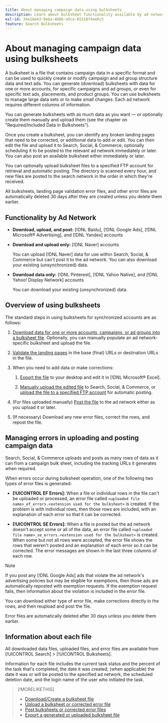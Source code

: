 ```yaml
---
title: About managing campaign data using bulksheets
description: Learn about bulksheet functionality available by ad network, the bulksheet workflow, and error handling.
exl-id: 34a16ee3-9eba-4b8b-a5ca-65318f4ee6c5
feature: Search Bulksheets
---
```

# About managing campaign data using bulksheets

A bulksheet is a file that contains campaign data in a specific format and can be used to quickly create or modify campaign and ad group structure data and text ads. You can generate (download) bulksheets with data for one or more accounts, for specific campaigns and ad groups, or even for specific text ads, placements, and product groups. You can use bulksheets to manage large data sets or to make small changes. Each ad network requires different columns of information.

You can generate bulksheets with as much data as you want &mdash; or optionally create them manually and upload them (see the chapter on "Required/Included Data in Bulksheets").

Once you create a bulksheet, you can identify any broken landing pages that need to be corrected, or additional data to add or edit. You can then edit the file and upload it to Search, Social, & Commerce, optionally scheduling it to be posted to the relevant ad network immediately or later. You can also post an available bulksheet either immediately or later.

You can optionally upload bulksheet files to a specified FTP account for retrieval and automatic posting. The directory is scanned every hour, and new files are posted to the search network in the order in which they're received.

All bulksheets, landing page validation error files, and other error files are automatically deleted 30 days after they are created unless you delete them earlier.

## Functionality by Ad Network

* **Download, upload, and post:**  [!DNL Baidu], [!DNL Google Ads], [!DNL Microsoft® Advertising], and [!DNL Yandex] accounts

* **Download and upload only:** [!DNL Naver] accounts

  You can upload [!DNL Naver] data for use within Search, Social, & Commerce but can't post it to the ad network. You can also download your existing (unsynchronized) data.

* **Download data only:**  [!DNL Pinterest], [!DNL Yahoo Native], and [!DNL Yahoo! Display Network] accounts

  You can download your existing (unsynchronized) data.

## Overview of using bulksheets

The standard steps in using bulksheets for synchronized accounts are as follows:

<!-- insert image
  [EDIT/RECREATE FILE to replace "search engine"]
-->

1. [Download data for one or more accounts, campaigns, or ad groups into a bulksheet file](bulksheet-download.md). Optionally, you can manually populate an ad network-specific bulksheet and upload the file.

1. [Validate the landing pages](bulksheet-validate-landing-pages.md) in the base (final) URLs or destination URLs in the file.

1. When you need to add data or make corrections:

   1. [Export the file](bulksheet-export.md) to your desktop and edit it in [!DNL Microsoft® Excel].
   
   1. [Manually upload the edited file](bulksheet-upload.md) to Search, Social, & Commerce, or [upload the file to a specified FTP account](bulksheet-ftp-account.md) for automatic posting.

1. (For files uploaded manually) [Post the file](bulksheet-post.md) to the ad network either as you upload it or later.

1. (If necessary) Download any new error files, correct the rows, and repost the file.

## Managing errors in uploading and posting campaign data

Search, Social, & Commerce uploads and posts as many rows of data as it can from a campaign bulk sheet, including the tracking URLs it generates when required.

When errors occur during bulksheet operation, one of the following two types of error files is generated:

* **[!UICONTROL EF Errors]:**  When a file or individual rows in the file can't be uploaded or processed, an error file called `<uploaded file name>_ef_errors.<extension used for the bulksheet>` is created. If the problem is with individual rows, then those rows are included, with an explanation of each error so that it can be corrected.

* **[!UICONTROL SE Errors]:**  When a file is posted but the ad network doesn't accept some or all of the data, an error file called `<uploaded file name>_se_errors.<extension used for the bulksheet>` is created. When some but not all rows were accepted, the error file shows the rows that weren't posted and an explanation of each error so it can be corrected. The error messages are shown in the last three columns of each row.

>[!NOTE]
>
>If you post any [!DNL Google Ads] ads that violate the ad network's advertising policies but may be eligible for exemptions, then those ads are automatically reposted with exemption requests. If the exemption request fails, then information about the violation is included in the error file.

You can download either type of error file, make corrections directly in the rows, and then reupload and post the file.

Error files are automatically deleted after 30 days unless you delete them earlier.

## Information about each file

All downloaded data files, uploaded files, and error files are available from [!UICONTROL Search] > [!UICONTROL Bulksheets].

Information for each file includes the current task status and the percent of the task that's completed, the date it was created, (when applicable) the date it was or will be posted to the specified ad network, the scheduled deletion date, and the login name of the user who initiated the task.

>[!MORELIKETHIS]
>
>* [Download/Create a bulksheet file](/help/search-social-commerce/campaign-management/bulksheets/bulksheet-download.md)
>* [Upload a bulksheet or corrected error file](bulksheet-upload.md)
>* [Post bulksheets or corrected error files](bulksheet-post.md)
>* [Export a generated or uploaded bulksheet file](bulksheet-export.md)
